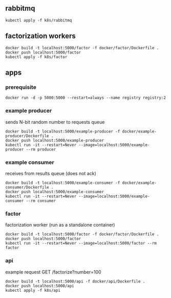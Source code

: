 ## rabbitmq

```
kubectl apply -f k8s/rabbitmq
```

## factorization workers

```
docker build -t localhost:5000/factor -f docker/factor/Dockerfile .
docker push localhost:5000/factor
kubectl apply -f k8s/factor
```

## apps

### prerequisite

```
docker run -d -p 5000:5000 --restart=always --name registry registry:2
```

### example producer
sends N-bit random number to requests queue

```
docker build -t localhost:5000/example-producer -f docker/example-producer/Dockerfile .
docker push localhost:5000/example-producer
kubectl run -it --restart=Never --image=localhost:5000/example-producer --rm producer
```

### example consumer
receives from results queue (does not ack)

```
docker build -t localhost:5000/example-consumer -f docker/example-consumer/Dockerfile .
docker push localhost:5000/example-consumer
kubectl run -it --restart=Never --image=localhost:5000/example-consumer --rm consumer
```

### factor
factorization worker (run as a standalone container)

```
docker build -t localhost:5000/factor -f docker/factor/Dockerfile .
docker push localhost:5000/factor
kubectl run -it --restart=Never --image=localhost:5000/factor --rm factor
```

### api
example request 
GET /factorize?number=100

```
docker build -t localhost:5000/api -f docker/api/Dockerfile .
docker push localhost:5000/api
kubectl apply -f k8s/api
```